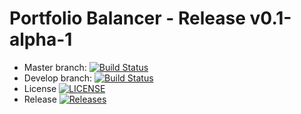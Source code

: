 # Portfolio Balancer - Release v0.1-alpha-1
* Master branch: [![Build Status](https://travis-ci.org/benhasselgren/portfolio-balancer.svg?branch=master)](https://travis-ci.org/benhasselgren/portfolio-balancer)
* Develop branch: [![Build Status](https://travis-ci.org/benhasselgren/portfolio-balancer.svg?branch=develop)](https://travis-ci.org/benhasselgren/portfolio-balancer)
* License [![LICENSE](https://img.shields.io/github/license/benhasselgren/portfolio-balancer.svg?style=flat-square)](https://github.com/benhasselgren/portfolio-balancer/blob/master/LICENSE)
* Release [![Releases](https://img.shields.io/github/release/benhasselgren/portfolio-balancer/all.svg?style=flat-square)](https://github.com/benhasselgren/portfolio-balancer/releases)